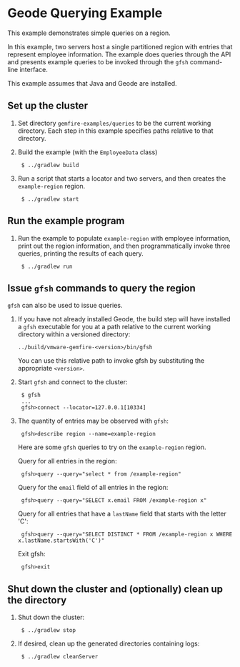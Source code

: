 <!--
  ~ Copyright (c) VMware, Inc. 2022. All rights reserved.
  ~ SPDX-License-Identifier: Apache-2.0
  -->
<!--
Licensed to the Apache Software Foundation (ASF) under one or more
contributor license agreements.  See the NOTICE file distributed with
this work for additional information regarding copyright ownership.
The ASF licenses this file to You under the Apache License, Version 2.0
(the "License"); you may not use this file except in compliance with
the License.  You may obtain a copy of the License at

     http://www.apache.org/licenses/LICENSE-2.0

Unless required by applicable law or agreed to in writing, software
distributed under the License is distributed on an "AS IS" BASIS,
WITHOUT WARRANTIES OR CONDITIONS OF ANY KIND, either express or implied.
See the License for the specific language governing permissions and
limitations under the License.
-->

# Geode Querying Example

This example demonstrates simple queries on a region.

In this example, two servers host a single partitioned region with entries
that represent employee information.
The example does queries through the API and presents example queries
to be invoked through the `gfsh` command-line interface.

This example assumes that Java and Geode are installed.

## Set up the cluster 
1. Set directory ```gemfire-examples/queries``` to be the
current working directory.
Each step in this example specifies paths relative to that directory.

2. Build the example (with the `EmployeeData` class)

        $ ../gradlew build


4. Run a script that starts a locator and two servers,
and then creates the ```example-region``` region.

        $ ../gradlew start

## Run the example program
1. Run the example to populate `example-region` with employee information,
print out the region information,
and then programmatically invoke three queries,
printing the results of each query.

        $ ../gradlew run

## Issue `gfsh` commands to query the region

`gfsh` can also be used to issue queries.

1.  If you have not already installed Geode,
the build step will have installed a `gfsh` executable for you
at a path relative to the current working directory
within a versioned directory:

        ../build/vmware-gemfire-<version>/bin/gfsh

    You can use this relative path to invoke gfsh by substituting
the appropriate `<version>`.

2. Start `gfsh` and connect to the cluster:

        $ gfsh
        ...
        gfsh>connect --locator=127.0.0.1[10334]

3. The quantity of entries may be observed with `gfsh`:

        gfsh>describe region --name=example-region

    Here are some `gfsh` queries to try on the `example-region` region.

    Query for all entries in the region:

        gfsh>query --query="select * from /example-region"

    Query for the `email` field of all entries in the region:

        gfsh>query --query="SELECT x.email FROM /example-region x"

    Query for all entries that have a `lastName` field that starts
    with the letter 'C':

        gfsh>query --query="SELECT DISTINCT * FROM /example-region x WHERE x.lastName.startsWith('C')"

    Exit gfsh:

        gfsh>exit

## Shut down the cluster and (optionally) clean up the directory
1. Shut down the cluster:

        $ ../gradlew stop

2. If desired, clean up the generated directories containing
logs:
    
        $ ../gradlew cleanServer

